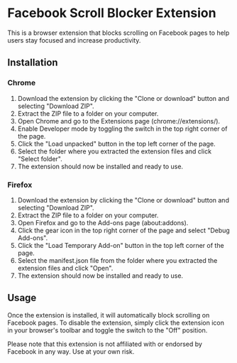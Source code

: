 # Facebook Scroll Blocker Extension

This is a browser extension that blocks scrolling on Facebook pages to help users stay focused and increase productivity.

## Installation

### Chrome

1. Download the extension by clicking the "Clone or download" button and selecting "Download ZIP".
2. Extract the ZIP file to a folder on your computer.
3. Open Chrome and go to the Extensions page (chrome://extensions/).
4. Enable Developer mode by toggling the switch in the top right corner of the page.
5. Click the "Load unpacked" button in the top left corner of the page.
6. Select the folder where you extracted the extension files and click "Select folder".
7. The extension should now be installed and ready to use.

### Firefox

1. Download the extension by clicking the "Clone or download" button and selecting "Download ZIP".
2. Extract the ZIP file to a folder on your computer.
3. Open Firefox and go to the Add-ons page (about:addons).
4. Click the gear icon in the top right corner of the page and select "Debug Add-ons".
5. Click the "Load Temporary Add-on" button in the top left corner of the page.
6. Select the manifest.json file from the folder where you extracted the extension files and click "Open".
7. The extension should now be installed and ready to use.

## Usage

Once the extension is installed, it will automatically block scrolling on Facebook pages. To disable the extension, simply click the extension icon in your browser's toolbar and toggle the switch to the "Off" position.

Please note that this extension is not affiliated with or endorsed by Facebook in any way. Use at your own risk.
